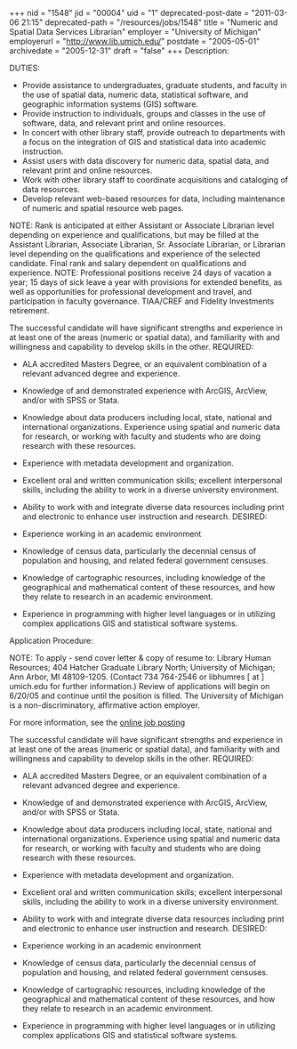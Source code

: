 +++
nid = "1548"
jid = "00004"
uid = "1"
deprecated-post-date = "2011-03-06 21:15"
deprecated-path = "/resources/jobs/1548"
title = "Numeric and Spatial Data Services Librarian"
employer = "University of Michigan"
employerurl = "http://www.lib.umich.edu/"
postdate = "2005-05-01"
archivedate = "2005-12-31"
draft = "false"
+++
Description:

DUTIES:

-   Provide assistance to undergraduates, graduate students, and faculty
    in the use of spatial data, numeric data, statistical software, and
    geographic information systems (GIS) software.
-   Provide instruction to individuals, groups and classes in the use of
    software, data, and relevant print and online resources.
-   In concert with other library staff, provide outreach to departments
    with a focus on the integration of GIS and statistical data into
    academic instruction.
-   Assist users with data discovery for numeric data, spatial data, and
    relevant print and online resources.
-   Work with other library staff to coordinate acquisitions and
    cataloging of data resources.
-   Develop relevant web-based resources for data, including maintenance
    of numeric and spatial resource web pages.

NOTE: Rank is anticipated at either Assistant or Associate Librarian
level depending on experience and qualifications, but may be filled at
the Assistant Librarian, Associate Librarian, Sr. Associate Librarian,
or Librarian level depending on the qualifications and experience of the
selected candidate. Final rank and salary dependent on qualifications
and experience.
NOTE: Professional positions receive 24 days of vacation a year; 15 days
of sick leave a year with provisions for extended benefits, as well as
opportunities for professional development and travel, and participation
in faculty governance. TIAA/CREF and Fidelity Investments retirement.

The successful candidate will have significant strengths and experience
in at least one of the areas (numeric or spatial data), and familiarity
with and willingness and capability to develop skills in the other.
REQUIRED: 
-  ALA accredited Masters Degree, or an equivalent combination
of a relevant advanced degree and experience. 
-  Knowledge of and
demonstrated experience with ArcGIS, ArcView, and/or with SPSS or Stata.

-  Knowledge about data producers including local, state, national and
international organizations. Experience using spatial and numeric data
for research, or working with faculty and students who are doing
research with these resources. 
-  Experience with metadata development
and organization. 
-  Excellent oral and written communication skills;
excellent interpersonal skills, including the ability to work in a
diverse university environment. 
-  Ability to work with and integrate
diverse data resources including print and electronic to enhance user
instruction and research. DESIRED: 
-  Experience working in an academic
environment 
-  Knowledge of census data, particularly the decennial
census of population and housing, and related federal government
censuses. 
-  Knowledge of cartographic resources, including knowledge of
the geographical and mathematical content of these resources, and how
they relate to research in an academic environment. 
-  Experience in
programming with higher level languages or in utilizing complex
applications GIS and statistical software systems.

Application Procedure:

NOTE: To apply - send cover letter & copy of resume to: Library Human
Resources; 404 Hatcher Graduate Library North; University of Michigan;
Ann Arbor, MI 48109-1205. (Contact 734 764-2546 or libhumres [ at ] umich.edu
for further information.) Review of applications will begin on 6/20/05
and continue until the position is filled. The University of Michigan is
a non-discriminatory, affirmative action employer.

For more information, see the [online job
posting](http://websvcs.itcs.umich.edu/jobnet/job_posting.php?postingnumber=044652)
  
The successful candidate will have significant strengths and experience
in at least one of the areas (numeric or spatial data), and familiarity
with and willingness and capability to develop skills in the other.
REQUIRED: 
-  ALA accredited Masters Degree, or an equivalent combination
of a relevant advanced degree and experience. 
-  Knowledge of and
demonstrated experience with ArcGIS, ArcView, and/or with SPSS or Stata.

-  Knowledge about data producers including local, state, national and
international organizations. Experience using spatial and numeric data
for research, or working with faculty and students who are doing
research with these resources. 
-  Experience with metadata development
and organization. 
-  Excellent oral and written communication skills;
excellent interpersonal skills, including the ability to work in a
diverse university environment. 
-  Ability to work with and integrate
diverse data resources including print and electronic to enhance user
instruction and research. DESIRED: 
-  Experience working in an academic
environment 
-  Knowledge of census data, particularly the decennial
census of population and housing, and related federal government
censuses. 
-  Knowledge of cartographic resources, including knowledge of
the geographical and mathematical content of these resources, and how
they relate to research in an academic environment. 
-  Experience in
programming with higher level languages or in utilizing complex
applications GIS and statistical software systems.
